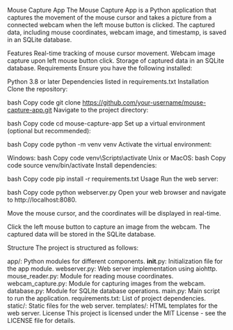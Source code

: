 Mouse Capture App
The Mouse Capture App is a Python application that captures the movement of the mouse cursor and takes a picture from a connected webcam when the left mouse button is clicked. The captured data, including mouse coordinates, webcam image, and timestamp, is saved in an SQLite database.

Features
Real-time tracking of mouse cursor movement.
Webcam image capture upon left mouse button click.
Storage of captured data in an SQLite database.
Requirements
Ensure you have the following installed:

Python 3.8 or later
Dependencies listed in requirements.txt
Installation
Clone the repository:

bash
Copy code
git clone https://github.com/your-username/mouse-capture-app.git
Navigate to the project directory:

bash
Copy code
cd mouse-capture-app
Set up a virtual environment (optional but recommended):

bash
Copy code
python -m venv venv
Activate the virtual environment:

Windows:
bash
Copy code
venv\Scripts\activate
Unix or MacOS:
bash
Copy code
source venv/bin/activate
Install dependencies:

bash
Copy code
pip install -r requirements.txt
Usage
Run the web server:

bash
Copy code
python webserver.py
Open your web browser and navigate to http://localhost:8080.

Move the mouse cursor, and the coordinates will be displayed in real-time.

Click the left mouse button to capture an image from the webcam. The captured data will be stored in the SQLite database.

Structure
The project is structured as follows:

app/: Python modules for different components.
__init__.py: Initialization file for the app module.
webserver.py: Web server implementation using aiohttp.
mouse_reader.py: Module for reading mouse coordinates.
webcam_capture.py: Module for capturing images from the webcam.
database.py: Module for SQLite database operations.
main.py: Main script to run the application.
requirements.txt: List of project dependencies.
static/: Static files for the web server.
templates/: HTML templates for the web server.
License
This project is licensed under the MIT License - see the LICENSE file for details.
